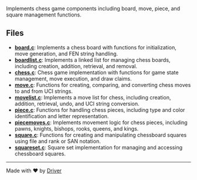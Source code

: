 <!--------------------------------------------------------------------------------->
<!-- IMPORTANT: This file is auto-generated by Driver (https://driver.ai). -------->
<!-- Manual edits may be overwritten on future commits. --------------------------->
<!--------------------------------------------------------------------------------->

Implements chess game components including board, move, piece, and square management functions.


## Files
- **[board.c](board.c.md)**: Implements a chess board with functions for initialization, move generation, and FEN string handling.
- **[boardlist.c](boardlist.c.md)**: Implements a linked list for managing chess boards, including creation, addition, retrieval, and removal.
- **[chess.c](chess.c.md)**: Chess game implementation with functions for game state management, move execution, and draw claims.
- **[move.c](move.c.md)**: Functions for creating, comparing, and converting chess moves to and from UCI strings.
- **[movelist.c](movelist.c.md)**: Implements a move list for chess, including creation, addition, retrieval, undo, and UCI string conversion.
- **[piece.c](piece.c.md)**: Functions for handling chess pieces, including type and color identification and letter representation.
- **[piecemoves.c](piecemoves.c.md)**: Implements movement logic for chess pieces, including pawns, knights, bishops, rooks, queens, and kings.
- **[square.c](square.c.md)**: Functions for creating and manipulating chessboard squares using file and rank or SAN notation.
- **[squareset.c](squareset.c.md)**: Square set implementation for managing and accessing chessboard squares.

---
Made with ❤️ by [Driver](https://www.driver.ai/)